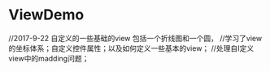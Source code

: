 # ViewDemo
//2017-9-22 自定义的一些基础的view 包括一个折线图和一个圆，
//学习了view的坐标体系；自定义控件属性；以及如何定义一些基本的view；
//处理自I定义view中的madding问题；
